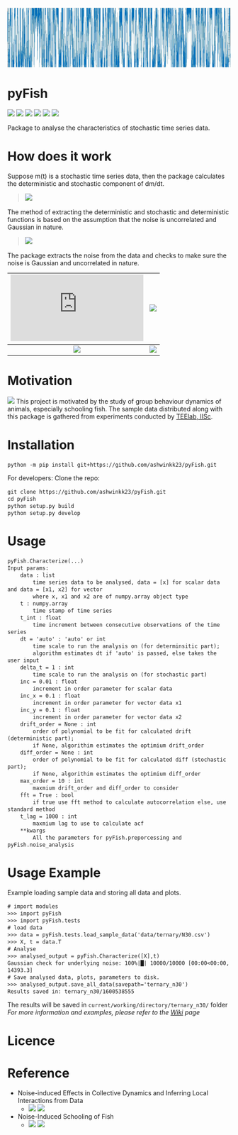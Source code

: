 ![Characterizing Noise](https://raw.githubusercontent.com/ashwinkk23/Characterizing_noise/master/.fig.jpg)
# pyFish
![](https://img.shields.io/badge/numpy-1.19.1-green)    ![](https://img.shields.io/badge/scipy-1.5.2-blue) ![](https://img.shields.io/badge/statsmodels-0.11.1-yellow) ![](https://img.shields.io/badge/matplotlib-3.2.2-red) ![](https://img.shields.io/badge/tqdm-4.48.2-lightgrey)  ![](https://img.shields.io/badge/seaborm-0.10.1-orange)

Package to analyse the characteristics of stochastic time series data.

# How does it work
Suppose m(t) is a stochastic time series data, then the package calculates the deterministic and stochastic component of dm/dt.
> ![](https://latex.codecogs.com/gif.latex?\frac{dm}{dt}=f(m)+g(m)\eta(t))

The method of extracting the deterministic and stochastic and deterministic functions is based on the assumption that the noise is uncorrelated and Gaussian in nature.
 > ![]( https://latex.codecogs.com/gif.latex?\eta(t)=0;\eta(t)\eta(t')=\delta(t-t'))

The package extracts the noise from the data and checks to make sure the noise is Gaussian and uncorrelated in nature. 

![](https://latex.codecogs.com/gif.latex?f(m))          |  ![](https://latex.codecogs.com/gif.latex?g(m)\eta(t))
:-------------------------:|:-------------------------:
![](https://github.com/ashwinkk23/pyFish/blob/master/notebooks/imgs/deterministic.png?raw=true)  |  ![](https://github.com/ashwinkk23/pyFish/blob/master/notebooks/imgs/stochastic.png?raw=True)

# Motivation
![](https://teelabiisc.files.wordpress.com/2019/03/cropped-fish-7.jpg)
This project is motivated by the study of group behaviour dynamics of animals, especially schooling fish.
The sample data distributed along with this package is gathered from experiments conducted by [TEElab, IISc](https://teelabiisc.wordpress.com/).

# Installation

    python -m pip install git+https://github.com/ashwinkk23/pyFish.git

For developers:
Clone the repo:

    git clone https://github.com/ashwinkk23/pyFish.git
    cd pyFish
    python setup.py build
    python setup.py develop

# Usage

    pyFish.Characterize(...)
    Input params:
		data : list
			time series data to be analysed, data = [x] for scalar data and data = [x1, x2] for vector
			where x, x1 and x2 are of numpy.array object type
		t : numpy.array
			time stamp of time series
		t_int : float
			time increment between consecutive observations of the time series
		dt = 'auto' : 'auto' or int
			time scale to run the analysis on (for determinsitic part);
			algorithm estimates dt if 'auto' is passed, else takes the user input
		delta_t = 1 : int
			time scale to run the analysis on (for stochastic part)
		inc = 0.01 : float
			increment in order parameter for scalar data
		inc_x = 0.1 : float
			increment in order parameter for vector data x1
		inc_y = 0.1 : float
			increment in order parameter for vector data x2
		drift_order = None : int
			order of polynomial to be fit for calculated drift (deterministic part);
			if None, algorithim estimates the optimium drift_order
		diff_order = None : int
			order of polynomial to be fit for calculated diff (stochastic part);
			if None, algorithim estimates the optimium diff_order
		max_order = 10 : int
			maxmium drift_order and diff_order to consider
		fft = True : bool
			if true use fft method to calculate autocorrelation else, use standard method
		t_lag = 1000 : int
			maxmium lag to use to calculate acf
		**kwargs 
			All the parameters for pyFish.preporcessing and pyFish.noise_analysis


# Usage Example
Example loading sample data and storing all data and plots.

    # import modules
    >>> import pyFish
    >>> import pyFish.tests
    # load data
    >>> data = pyFish.tests.load_sample_data('data/ternary/N30.csv')
    >>> X, t = data.T
    # Analyse
    >>> analysed_output = pyFish.Characterize([X],t)
    Gaussian check for underlying noise: 100%|█| 10000/10000 [00:00<00:00, 14393.3]
    # Save analysed data, plots, parameters to disk.
    >>> analysed_output.save_all_data(savepath='ternary_n30')
    Results saved in: ternary_n30/1600538555
   
The results will be saved in ``current/working/directory/ternary_n30/`` folder
   *For more information and examples, please refer to the [Wiki](https://github.com/ashwinkk23/pyFish/wiki) page*

# Licence

# Reference
* Noise-induced Effects in Collective Dynamics and Inferring Local Interactions from Data
  - [![](https://img.shields.io/badge/Preprint-arxiv-red)](https://arxiv.org/abs/1911.09376) [![](https://img.shields.io/badge/Characterizing_Noise-github-blue)](https://github.com/tee-lab/Characterizing_noise)
* Noise-Induced Schooling of Fish 
	- [![](https://img.shields.io/badge/Preprint-arxiv-red)](https://arxiv.org/abs/1903.12132) [![](https://img.shields.io/badge/schooling_fish-github-blue)](https://github.com/tee-lab/schooling_fish) 
